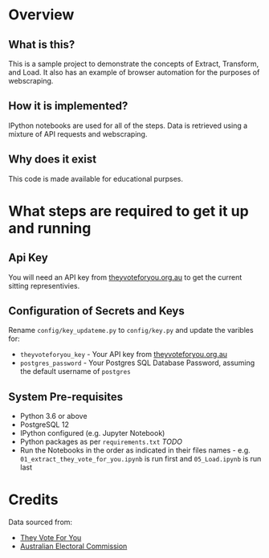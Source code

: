 # Overview

## What is this?

This is a sample project to demonstrate the concepts of Extract, Transform, and Load. It also has an example of browser automation for the purposes of webscraping.

## How it is implemented?

IPython notebooks are used for all of the steps. Data is retrieved using a mixture of API requests and webscraping.

## Why does it exist

This code is made available for educational purpses.

# What steps are required to get it up and running

## Api Key
You will need an API key from [theyvoteforyou.org.au](https://theyvoteforyou.org.au/help/data#key) to get the current sitting representivies.

## Configuration of Secrets and Keys
Rename `config/key_updateme.py` to `config/key.py` and update the varibles for:
* `theyvoteforyou_key` - Your API key from [theyvoteforyou.org.au](https://theyvoteforyou.org.au/help/data#key)
* `postgres_password` - Your Postgres SQL Database Password, assuming the default username of `postgres`

## System Pre-requisites

* Python 3.6 or above
* PostgreSQL 12
* IPython configured (e.g. Jupyter Notebook)
* Python packages as per `requirements.txt` *TODO*
* Run the Notebooks in the order as indicated in their files names - e.g. `01_extract_they_vote_for_you.ipynb` is run first and `05_Load.ipynb` is run last

# Credits

Data sourced from:
* [They Vote For You](https://theyvoteforyou.org.au/)
* [Australian Electoral Commission](https://aec.gov.au/)
